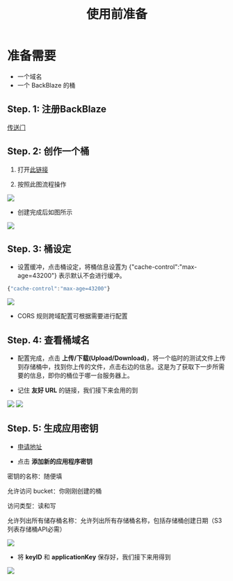﻿---
lang: zh-cn
title: 使用前准备
description: 待补充
navbar: true
---

# 准备需要

- 一个域名
- 一个 BackBlaze 的桶

## Step. 1: 注册BackBlaze

[传送门](https://www.backblaze.com/b2/sign-up.html?referrer=nopref)

## Step. 2: 创作一个桶

1. 打开[此链接](https://secure.backblaze.com/b2_buckets.htm)

2. 按照此图流程操作


![](https://cloud.mr90.top/hexo/4/e615dd65-19af-42a6-826f-cf62f53f751c.png)

- 创建完成后如图所示

![](https://cloud.mr90.top/hexo/4/2ccb3d00-0ccf-48a1-bceb-c92d4861ad06.png)

## Step. 3: 桶设定

- 设置缓冲，点击桶设定，将桶信息设置为 {"cache-control":"max-age=43200"} 表示默认不会进行缓冲。

```js
{"cache-control":"max-age=43200"}
```

![](https://cloud.mr90.top/hexo/4/30cfef4b-3111-48b4-ac88-762e600aa618.png)

- CORS 规则跨域配置可根据需要进行配置

## Step. 4: 查看桶域名

- 配置完成，点击 **上传/下载(Upload/Download)**，将一个临时的测试文件上传到存储桶中，找到你上传的文件，点击右边的信息。这是为了获取下一步所需要的信息，即你的桶位于哪一台服务器上。

- 记住 **友好 URL** 的链接，我们接下来会用的到

![](https://cloud.mr90.top/hexo/4/a30a1d56-54fa-4d29-bddb-a4c860755e14.png)
![](https://cloud.mr90.top/hexo/5/6e6ceacd-194e-4c7b-978b-40c2acfa417d.png)

## Step. 5: 生成应用密钥

- [申请地址](https://secure.backblaze.com/app_keys.htm)

- 点击 **添加新的应用程序密钥**

密钥的名称：随便填

允许访问 bucket：你刚刚创建的桶

访问类型：读和写

允许列出所有储存桶名称：允许列出所有存储桶名称，包括存储桶创建日期（S3列表存储桶API必需）

![](https://cloud.mr90.top/hexo/4/c85aceb4-475c-450d-8f9b-b26ced99e563.png)

- 将 **keyID** 和 **applicationKey** 保存好，我们接下来用得到

![](https://imgcdn.admirelight.com/img/b0fadb09-26f2-4518-8e44-31c0f81592c4.png)